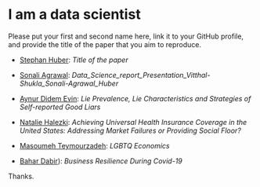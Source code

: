 # I am a data scientist

Please put your first and second name here, link it to your GitHub profile, and provide the title of the paper that you aim to reproduce. 

- [Stephan Huber](https://github.com/hubchev): _Title of the paper_

- [Sonali Agrawal]( https://github.com/SonaliAgraw): _Data_Science_report_Presentation_Vitthal-Shukla_Sonali-Agrawal_Huber_


- [Aynur Didem Evin](https://github.com/didemevin): _Lie Prevalence, Lie Characteristics and Strategies of Self-reported Good Liars_
- [Natalie Halezki](https://github.com/HalNatalie): _Achieving Universal Health Insurance Coverage in the United States: Addressing Market Failures or Providing Social Floor?_
- [Masoumeh Teymourzadeh](https://github.com/Mastanetmr): _LGBTQ Economics_
- [Bahar Dabir](https://github.com/BaharDabir/)): _Business Resilience During Covid-19_


Thanks. 

